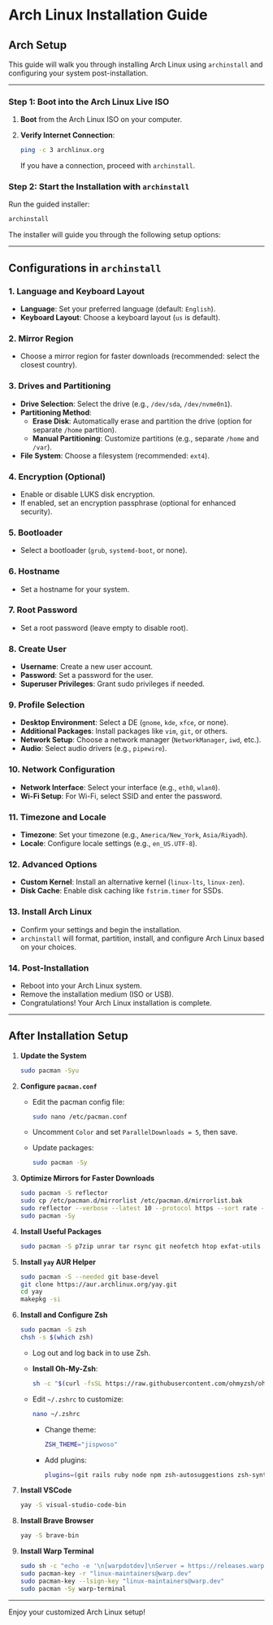 # Arch Linux Installation Guide

## Arch Setup

This guide will walk you through installing Arch Linux using `archinstall` and configuring your system post-installation.

---

### Step 1: Boot into the Arch Linux Live ISO

1. **Boot** from the Arch Linux ISO on your computer.
2. **Verify Internet Connection**:

   ```bash
   ping -c 3 archlinux.org
   ```

   If you have a connection, proceed with `archinstall`.

### Step 2: Start the Installation with `archinstall`

Run the guided installer:

```bash
archinstall
```

The installer will guide you through the following setup options:

---

## Configurations in `archinstall`

### 1. Language and Keyboard Layout

- **Language**: Set your preferred language (default: `English`).
- **Keyboard Layout**: Choose a keyboard layout (`us` is default).

### 2. Mirror Region

- Choose a mirror region for faster downloads (recommended: select the closest country).

### 3. Drives and Partitioning

- **Drive Selection**: Select the drive (e.g., `/dev/sda`, `/dev/nvme0n1`).
- **Partitioning Method**:
  - **Erase Disk**: Automatically erase and partition the drive (option for separate `/home` partition).
  - **Manual Partitioning**: Customize partitions (e.g., separate `/home` and `/var`).
- **File System**: Choose a filesystem (recommended: `ext4`).

### 4. Encryption (Optional)

- Enable or disable LUKS disk encryption.
- If enabled, set an encryption passphrase (optional for enhanced security).

### 5. Bootloader

- Select a bootloader (`grub`, `systemd-boot`, or none).

### 6. Hostname

- Set a hostname for your system.

### 7. Root Password

- Set a root password (leave empty to disable root).

### 8. Create User

- **Username**: Create a new user account.
- **Password**: Set a password for the user.
- **Superuser Privileges**: Grant sudo privileges if needed.

### 9. Profile Selection

- **Desktop Environment**: Select a DE (`gnome`, `kde`, `xfce`, or none).
- **Additional Packages**: Install packages like `vim`, `git`, or others.
- **Network Setup**: Choose a network manager (`NetworkManager`, `iwd`, etc.).
- **Audio**: Select audio drivers (e.g., `pipewire`).

### 10. Network Configuration

- **Network Interface**: Select your interface (e.g., `eth0`, `wlan0`).
- **Wi-Fi Setup**: For Wi-Fi, select SSID and enter the password.

### 11. Timezone and Locale

- **Timezone**: Set your timezone (e.g., `America/New_York`, `Asia/Riyadh`).
- **Locale**: Configure locale settings (e.g., `en_US.UTF-8`).

### 12. Advanced Options

- **Custom Kernel**: Install an alternative kernel (`linux-lts`, `linux-zen`).
- **Disk Cache**: Enable disk caching like `fstrim.timer` for SSDs.

### 13. Install Arch Linux

- Confirm your settings and begin the installation.
- `archinstall` will format, partition, install, and configure Arch Linux based on your choices.

### 14. Post-Installation

- Reboot into your Arch Linux system.
- Remove the installation medium (ISO or USB).
- Congratulations! Your Arch Linux installation is complete.

---

## After Installation Setup

1. **Update the System**

   ```bash
   sudo pacman -Syu
   ```

2. **Configure `pacman.conf`**

   - Edit the pacman config file:

     ```bash
     sudo nano /etc/pacman.conf
     ```

   - Uncomment `Color` and set `ParallelDownloads = 5`, then save.
   - Update packages:

     ```bash
     sudo pacman -Sy
     ```

3. **Optimize Mirrors for Faster Downloads**

   ```bash
   sudo pacman -S reflector
   sudo cp /etc/pacman.d/mirrorlist /etc/pacman.d/mirrorlist.bak
   sudo reflector --verbose --latest 10 --protocol https --sort rate --save /etc/pacman.d/mirrorlist
   sudo pacman -Sy
   ```

4. **Install Useful Packages**

   ```bash
   sudo pacman -S p7zip unrar tar rsync git neofetch htop exfat-utils fuse-exfat ntfs-3g flac jasper aria2
   ```

5. **Install `yay` AUR Helper**

   ```bash
   sudo pacman -S --needed git base-devel
   git clone https://aur.archlinux.org/yay.git
   cd yay
   makepkg -si
   ```

6. **Install and Configure Zsh**

   ```bash
   sudo pacman -S zsh
   chsh -s $(which zsh)
   ```

   - Log out and log back in to use Zsh.
   - **Install Oh-My-Zsh**:

     ```bash
     sh -c "$(curl -fsSL https://raw.githubusercontent.com/ohmyzsh/ohmyzsh/master/tools/install.sh)"
     ```

   - Edit `~/.zshrc` to customize:

     ```bash
     nano ~/.zshrc
     ```

     - Change theme:

       ```bash
       ZSH_THEME="jispwoso"
       ```

     - Add plugins:

       ```bash
       plugins=(git rails ruby node npm zsh-autosuggestions zsh-syntax-highlighting fast-syntax-highlighting)
       ```

7. **Install VSCode**

   ```bash
   yay -S visual-studio-code-bin
   ```

8. **Install Brave Browser**

   ```bash
   yay -S brave-bin
   ```

9. **Install Warp Terminal**

   ```bash
   sudo sh -c "echo -e '\n[warpdotdev]\nServer = https://releases.warp.dev/linux/pacman/\$repo/\$arch' >> /etc/pacman.conf"
   sudo pacman-key -r "linux-maintainers@warp.dev"
   sudo pacman-key --lsign-key "linux-maintainers@warp.dev"
   sudo pacman -Sy warp-terminal
   ```

---

Enjoy your customized Arch Linux setup!
